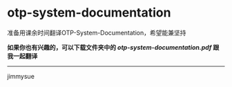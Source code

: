 # otp-system-documentation

准备用课余时间翻译OTP-System-Documentation，希望能兼坚持

**如果你也有兴趣的，可以下载文件夹中的 *otp-system-documentation.pdf* 跟我一起翻译**

----------

jimmysue


